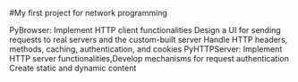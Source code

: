 #My first project for network programming

PyBrowser: Implement HTTP client functionalities
Design a UI for sending requests to real servers and the custom-built server
Handle HTTP headers, methods, caching, authentication, and cookies
PyHTTPServer: Implement HTTP server functionalities,Develop mechanisms for request authentication
Create static and dynamic content

